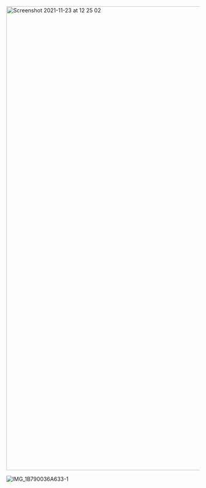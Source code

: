 <img width="1211" alt="Screenshot 2021-11-23 at 12 25 02" src="https://user-images.githubusercontent.com/89366347/142967012-c5f483fb-b559-4609-8d5f-947215ce2eba.png">

![IMG_1B790036A633-1](https://user-images.githubusercontent.com/89366347/145711562-306724b7-5ce7-4925-a845-e36c89c66823.jpeg)
